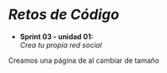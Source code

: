# __*Retos de Código*__

+ __Sprint 03 - unidad 01:__  
*Crea tu propia red social*

Creamos una página de al cambiar de tamaño
